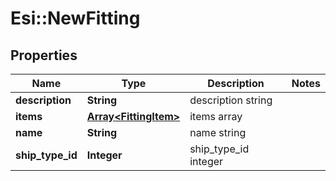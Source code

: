 # Esi::NewFitting

## Properties
Name | Type | Description | Notes
------------ | ------------- | ------------- | -------------
**description** | **String** | description string | 
**items** | [**Array&lt;FittingItem&gt;**](FittingItem.md) | items array | 
**name** | **String** | name string | 
**ship_type_id** | **Integer** | ship_type_id integer | 


